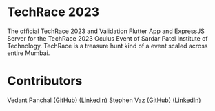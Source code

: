 # TechRace 2023
The official TechRace 2023 and Validation Flutter App and ExpressJS Server for the TechRace 2023 Oculus Event of Sardar Patel Institute of Technology. 
TechRace is a treasure hunt kind of a event scaled across entire Mumbai.

# Contributors
Vedant Panchal <a href="https://github.com/DeveloperDowny">(GitHub)</a> <a href="https://www.linkedin.com/in/vedantpanchal/">(LinkedIn)</a>
Stephen Vaz <a href="https://github.com/stephenvaz">(GitHub)</a> <a href="https://www.linkedin.com/in/stephen-vaz-b9b791218">(LinkedIn)</a> 
